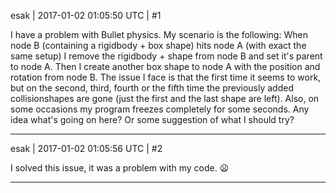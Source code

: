 esak | 2017-01-02 01:05:50 UTC | #1

I have a problem with Bullet physics. My scenario is the following:
When node B (containing a rigidbody + box shape) hits node A (with exact the same setup) I remove the rigidbody + shape from node B and set it's parent to node A.
Then I create another box shape to node A with the position and rotation from node B.
The issue I face is that the first time it seems to work, but on the second, third, fourth or the fifth time the previously added collisionshapes are gone (just the first and the last shape are left).
Also, on some occasions my program freezes completely for some seconds.
Any idea what's going on here? Or some suggestion of what I should try?

-------------------------

esak | 2017-01-02 01:05:56 UTC | #2

I solved this issue, it was a problem with my code.  :frowning:

-------------------------

